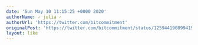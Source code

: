 ```yaml
---
date: 'Sun May 10 11:15:25 +0000 2020'
authorName: ∴ julia ∴
authorUrl: 'https://twitter.com/bitcommitment'
originalPost: 'https://twitter.com/bitcommitment/status/1259441908994191361'
layout: like
---
```

